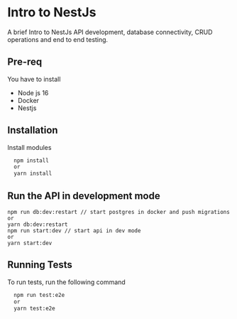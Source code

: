 # Intro to NestJs

A brief Intro to NestJs API development, database connectivity, CRUD operations and end to end testing.

## Pre-req

You have to install

- Node js 16
- Docker
- Nestjs

## Installation

Install modules

```bash
  npm install
  or
  yarn install
```

## Run the API in development mode

```
npm run db:dev:restart // start postgres in docker and push migrations
or
yarn db:dev:restart
npm run start:dev // start api in dev mode
or
yarn start:dev
```

## Running Tests

To run tests, run the following command

```bash
  npm run test:e2e
  or
  yarn test:e2e
```
